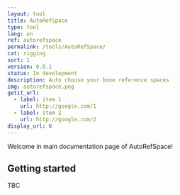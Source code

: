 ```yaml
---
layout: tool
title: AutoRefSpace
type: tool
lang: en
ref: autorefspace
permalink: /tools/AutoRefSpace/
cat: rigging
sort: 1
version: 0.0.1
status: In development
description: Auto choose your bone reference spaces
img: autorefspace.png
getit_url:
  - label: item 1
    url: http://google.com/1
  - label: item 2
    url: http://google.com/2
display_url: N
---
```


Welcome in main documentation page of AutoRefSpace!

## Getting started
TBC

